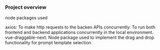 <h3>Project overview</h3>

<p></p>

node packages used

axios: To make http requests to the backen APIs
concurrently: To run both frontend and backend applications concurrently in the local environment.
vue-draggable-next: Node package used to implement the drag and drop functionality for prompt template selection
